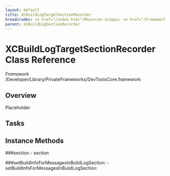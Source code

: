 ```yaml
---
layout: default
title: XCBuildLogTargetSectionRecorder
breadcrumbs: <a href="/index.html">Main</a> &raquo; <a href="/Frameworks.html">Framework</a> &raquo; <a href="/Frameworks/DevToolsCore.html">DevToolsCore</a> &raquo; XCBuildLogTargetSectionRecorder
parent: XCBuildLogSectionRecorder 
---
```

# XCBuildLogTargetSectionRecorder Class Reference

*Framework* /Developer/Library/PrivateFrameworks/DevToolsCore.framework

## Overview

Placeholder

## Tasks

## Instance Methods

<a name="-section"></a>
###section
    - section

<a name="-setBuildInfoForMessagesInBuildLogSection:"></a>
###setBuildInfoForMessagesInBuildLogSection:
    - setBuildInfoForMessagesInBuildLogSection:

